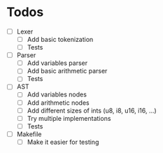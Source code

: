 <h1>Todos</h1>

- [ ] Lexer
    - [ ] Add basic tokenization
    - [ ] Tests
- [ ] Parser
    - [ ] Add variables parser
    - [ ] Add basic arithmetic parser
    - [ ] Tests
- [ ] AST
    - [ ] Add variables nodes
    - [ ] Add arithmetic nodes
    - [ ] Add different sizes of ints (u8, i8, u16, i16, ...)
    - [ ] Try multiple implementations
    - [ ] Tests
- [ ] Makefile
    - [ ] Make it easier for testing
